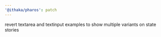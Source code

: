 ```yaml
---
'@ithaka/pharos': patch
---
```

revert textarea and textinput examples to show multiple variants on state stories




